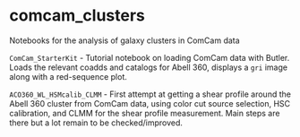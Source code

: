 # comcam_clusters
Notebooks for the analysis of galaxy clusters in ComCam data


`ComCam_StarterKit` - Tutorial notebook on loading ComCam data with Butler. Loads the relevant coadds and catalogs for Abell 360, displays a `gri` image along with a red-sequence plot. 

`ACO360_WL_HSMcalib_CLMM` - First attempt at getting a shear profile around the Abell 360 cluster from ComCam data, using color cut source selection, HSC calibration, and CLMM for the shear profile measurement. Main steps are there but a lot remain to be checked/improved.
